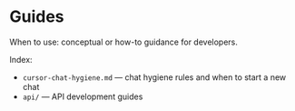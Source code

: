 # Guides

When to use: conceptual or how-to guidance for developers.

Index:
- `cursor-chat-hygiene.md` — chat hygiene rules and when to start a new chat
- `api/` — API development guides


